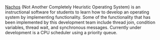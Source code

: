 [Nachos](http://www-inst.eecs.berkeley.edu/~cs162/sp09/Nachos/walk/walk.html) (Not Another Completely Heuristic Operating System) is an instructional software for students to learn how to develop an operating system by implementing functionality. Some of the functionality that has been implemented by this development team include thread join, condition variables, thread wait, and synchronous messages. Currently under development is a CPU scheduler using a priority queue.